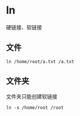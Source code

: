 
# ln

硬链接、软链接

## 文件
```shell script
ln /home/root/a.txt /a.txt
```

## 文件夹
文件夹只能创建软链接
```shell script
ln -s /home/root /root
```
